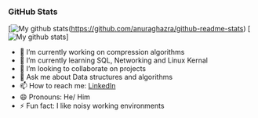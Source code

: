 ### GitHub Stats

[![My github stats](https://github-readme-stats.vercel.app/api?username=Harikrishnan2904&count_private=true&show_icons=true&theme=jolly)(https://github.com/anuraghazra/github-readme-stats)
[![My github stats](https://github-readme-stats.vercel.app/api?username=Harikrishnan2904&count_private=true&show_icons=true&theme=jolly)]

- 🔭 I’m currently working on compression algorithms
- 🌱 I’m currently learning SQL, Networking and Linux Kernal
- 👯 I’m looking to collaborate on projects
- 💬 Ask me about Data structures and algorithms
- 📫 How to reach me: [LinkedIn](https://www.linkedin.com/in/harikrishnan-loganathan-7b3231205/)
- 😄 Pronouns: He/ Him
- ⚡ Fun fact: I like noisy working environments 
<!-- - 🤔 I’m looking for help with codecs 
-->
